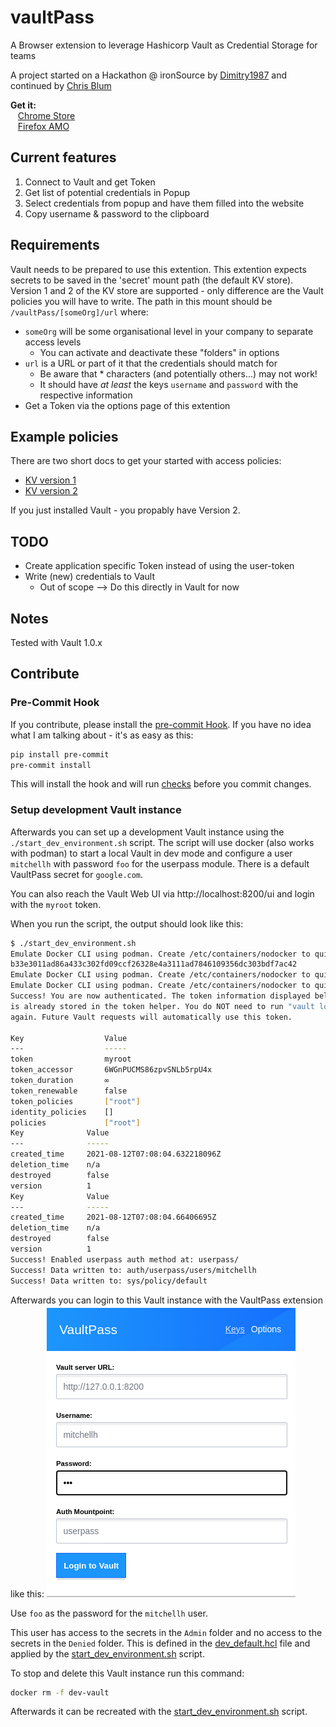 # vaultPass

A Browser extension to leverage Hashicorp Vault as Credential Storage for teams

A project started on a Hackathon @ ironSource by [Dimitry1987](https://github.com/Dmitry1987) and continued by [Chris Blum](https://github.com/zeichenanonym)

**Get it:**\
&nbsp;&nbsp; [Chrome Store](https://chrome.google.com/webstore/detail/vaultpass/kbndeonibamcpiibocdhlagccdlmefco)\
&nbsp;&nbsp; [Firefox AMO](https://addons.mozilla.org/en-GB/firefox/addon/vaultpass/)

## Current features

1. Connect to Vault and get Token
2. Get list of potential credentials in Popup
3. Select credentials from popup and have them filled into the website
4. Copy username & password to the clipboard

## Requirements

Vault needs to be prepared to use this extention.
This extention expects secrets to be saved in the 'secret' mount path (the default KV store).
Version 1 and 2 of the KV store are supported - only difference are the Vault policies you will have to write.
The path in this mount should be `/vaultPass/[someOrg]/url` where:

- `someOrg` will be some organisational level in your company to separate access levels
  - You can activate and deactivate these "folders" in options
- `url` is a URL or part of it that the credentials should match for
  - Be aware that \* characters (and potentially others...) may not work!
  - It should have _at least_ the keys `username` and `password` with the respective information
- Get a Token via the options page of this extention

## Example policies

There are two short docs to get your started with access policies:

- [KV version 1](docs/access_policies_v1.md)
- [KV version 2](docs/access_policies_v2.md)

If you just installed Vault - you propably have Version 2.

## TODO

- Create application specific Token instead of using the user-token
- Write (new) credentials to Vault
  - Out of scope --> Do this directly in Vault for now

## Notes

Tested with Vault 1.0.x

## Contribute

### Pre-Commit Hook

If you contribute, please install the [pre-commit Hook](https://pre-commit.com/).
If you have no idea what I am talking about - it's as easy as this:

```bash
pip install pre-commit
pre-commit install
```

This will install the hook and will run [checks](.pre-commit-config.yaml) before you commit changes.

### Setup development Vault instance

Afterwards you can set up a development Vault instance using the `./start_dev_environment.sh` script. The script will use docker (also works with podman) to start a local Vault in dev mode and configure a user `mitchellh` with password `foo` for the userpass module. There is a default VaultPass secret for `google.com`.

You can also reach the Vault Web UI via http://localhost:8200/ui and login with the `myroot` token.

When you run the script, the output should look like this:

```bash
$ ./start_dev_environment.sh
Emulate Docker CLI using podman. Create /etc/containers/nodocker to quiet msg.
b33e3011ad86a433c302fd09ccf26328e4a3111ad7846109356dc303bdf7ac42
Emulate Docker CLI using podman. Create /etc/containers/nodocker to quiet msg.
Emulate Docker CLI using podman. Create /etc/containers/nodocker to quiet msg.
Success! You are now authenticated. The token information displayed below
is already stored in the token helper. You do NOT need to run "vault login"
again. Future Vault requests will automatically use this token.

Key                  Value
---                  -----
token                myroot
token_accessor       6WGnPUCMS86zpvSNLb5rpU4x
token_duration       ∞
token_renewable      false
token_policies       ["root"]
identity_policies    []
policies             ["root"]
Key              Value
---              -----
created_time     2021-08-12T07:08:04.632218096Z
deletion_time    n/a
destroyed        false
version          1
Key              Value
---              -----
created_time     2021-08-12T07:08:04.66406695Z
deletion_time    n/a
destroyed        false
version          1
Success! Enabled userpass auth method at: userpass/
Success! Data written to: auth/userpass/users/mitchellh
Success! Data written to: sys/policy/default

```

Afterwards you can login to this Vault instance with the VaultPass extension like this:
![VaultPass dev login](docs/VaultPassDevLogin.png "VaultPass dev login")

Use `foo` as the password for the `mitchellh` user.

This user has access to the secrets in the `Admin` folder and no access to the secrets in the `Denied` folder. This is defined in the [dev_default.hcl](dev_default.hcl) file and applied by the [start_dev_environment.sh](start_dev_environment.sh) script.

To stop and delete this Vault instance run this command:

```bash
docker rm -f dev-vault
```

Afterwards it can be recreated with the [start_dev_environment.sh](start_dev_environment.sh) script.
